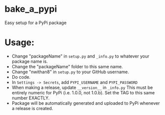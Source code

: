 # bake_a_pypi
Easy setup for a PyPi package


# Usage:
- Change "packageName" in ``setup.py`` and ``_info.py`` to whatever your package name is.
- Change the "packageName" folder to this same name.
- Change "nwithan8" in ``setup.py`` to your GitHub username.
- Do code.
- In ``Settings -> Secrets``, add ``PYPI_USERNAME`` and ``PYPI_PASSWORD``
- When making a release, update ``__version__`` in ``_info.py`` This must be entirely numeric for PyPi (i.e. 1.0.0, not 1.0.b). Set the TAG to this same number EXACTLY.
- Package will be automatically generated and uploaded to PyPi whenever a release is created.
